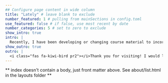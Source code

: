 ```yaml
---
## Configure page content in wide column
title: "Lately" # leave blank to exclude
number_featured: 1 # pulling from mainSections in config.toml
use_featured: false # if false, use most recent by date
number_categories: 5 # set to zero to exclude
show_intro: true
intro: |
  Recently, I have been developing or changing course material to incorporate and respect diversity, experiences and critical thinking. My goal is to transform university education to reflect learning, empower minorities and shape a healthy and sustainable research culture. We just got awarded a HORIZON grant for Democratizing Just Energy Transitions (DUST) and a TU Delft fund for building open-source participatory tools Called CITIZEN VOICE! Both are led by wonderful colleagues. 
show_outro: true
outro: |
  <i class="fas fa-kiwi-bird pr2"></i>Thank you for visiting! I would love to hear from you either through email or twitter.
---
```


** index doesn't contain a body, just front matter above.
See about/list.html in the layouts folder **